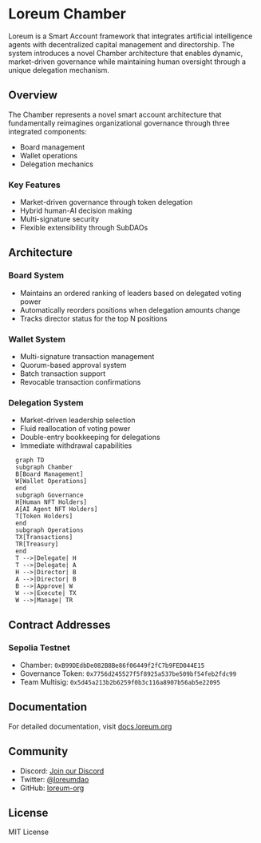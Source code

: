 # Loreum Chamber

Loreum is a Smart Account framework that integrates artificial intelligence agents with decentralized capital management and directorship. The system introduces a novel Chamber architecture that enables dynamic, market-driven governance while maintaining human oversight through a unique delegation mechanism.

## Overview

The Chamber represents a novel smart account architecture that fundamentally reimagines organizational governance through three integrated components:
- Board management
- Wallet operations
- Delegation mechanics

### Key Features

- Market-driven governance through token delegation
- Hybrid human-AI decision making
- Multi-signature security
- Flexible extensibility through SubDAOs

## Architecture

### Board System
- Maintains an ordered ranking of leaders based on delegated voting power
- Automatically reorders positions when delegation amounts change
- Tracks director status for the top N positions

### Wallet System
- Multi-signature transaction management
- Quorum-based approval system
- Batch transaction support
- Revocable transaction confirmations

### Delegation System
- Market-driven leadership selection
- Fluid reallocation of voting power
- Double-entry bookkeeping for delegations
- Immediate withdrawal capabilities


```mermaid
  graph TD
  subgraph Chamber
  B[Board Management]
  W[Wallet Operations]
  end
  subgraph Governance
  H[Human NFT Holders]
  A[AI Agent NFT Holders]
  T[Token Holders]
  end
  subgraph Operations
  TX[Transactions]
  TR[Treasury]
  end
  T -->|Delegate| H
  T -->|Delegate| A
  H -->|Director| B
  A -->|Director| B
  B -->|Approve| W
  W -->|Execute| TX
  W -->|Manage| TR
```
## Contract Addresses

### Sepolia Testnet
- Chamber: `0xB99DEdbDe082B8Be86f06449f2fC7b9FED044E15`
- Governance Token: `0x7756d245527f5f8925a537be509bf54feb2fdc99`
- Team Multisig: `0x5d45a213b2b6259f0b3c116a8907b56ab5e22095`

## Documentation

For detailed documentation, visit [docs.loreum.org](https://docs.loreum.org)

## Community

- Discord: [Join our Discord](https://discord.gg/Pb3d5hRV)
- Twitter: [@loreumdao](https://twitter.com/loreumdao)
- GitHub: [loreum-org](https://github.com/loreum-org)

## License

MIT License
